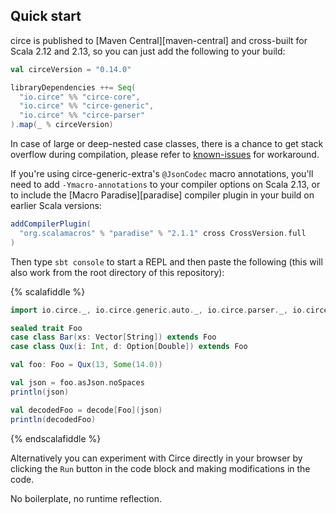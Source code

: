 ## Quick start

circe is published to [Maven Central][maven-central] and cross-built for Scala 2.12 and 2.13,
so you can just add the following to your build:

```scala
val circeVersion = "0.14.0"

libraryDependencies ++= Seq(
  "io.circe" %% "circe-core",
  "io.circe" %% "circe-generic",
  "io.circe" %% "circe-parser"
).map(_ % circeVersion)
```

In case of large or deep-nested case classes, there is a chance to get stack overflow during compilation,
please refer to [known-issues](codecs/known-issues.html) for workaround.

If you're using circe-generic-extra's `@JsonCodec` macro annotations,
you'll need to add `-Ymacro-annotations` to your compiler options on Scala 2.13,
or to include the [Macro Paradise][paradise] compiler plugin in your build on
earlier Scala versions:

```scala
addCompilerPlugin(
  "org.scalamacros" % "paradise" % "2.1.1" cross CrossVersion.full
)
```

Then type `sbt console` to start a REPL and then paste the following (this will also work from the
root directory of this repository):

{% scalafiddle %}
```scala
import io.circe._, io.circe.generic.auto._, io.circe.parser._, io.circe.syntax._

sealed trait Foo
case class Bar(xs: Vector[String]) extends Foo
case class Qux(i: Int, d: Option[Double]) extends Foo

val foo: Foo = Qux(13, Some(14.0))

val json = foo.asJson.noSpaces
println(json)

val decodedFoo = decode[Foo](json)
println(decodedFoo)
```
{% endscalafiddle %}

Alternatively you can experiment with Circe directly in your browser by clicking the `Run` button in the code block and
making modifications in the code.

No boilerplate, no runtime reflection.
